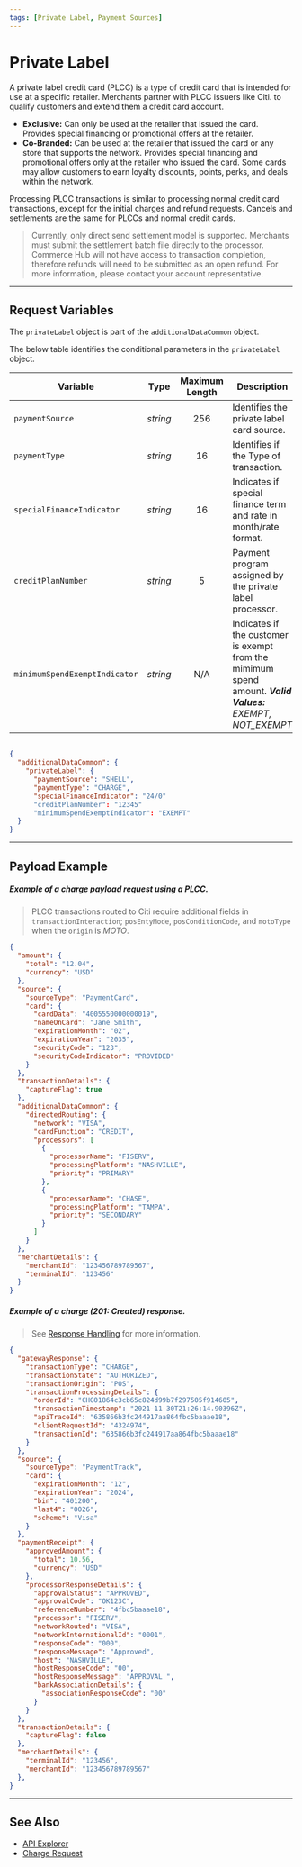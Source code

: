 ```yaml
---
tags: [Private Label, Payment Sources]
---
```



# Private Label

A private label credit card (PLCC) is a type of credit card that is intended for use at a specific retailer. Merchants partner with PLCC issuers like Citi. to qualify customers and extend them a credit card account.

- **Exclusive:** Can only be used at the retailer that issued the card. Provides special financing or promotional offers at the retailer.
- **Co-Branded:** Can be used at the retailer that issued the card or any store that supports the network. Provides special financing and promotional offers only at the retailer who issued the card. Some cards may allow customers to earn loyalty discounts, points, perks, and deals within the network.

Processing PLCC transactions is similar to processing normal credit card transactions, except for the initial charges and refund requests. Cancels and settlements are the same for PLCCs and normal credit cards.

<!-- theme: warning -->
> Currently, only direct send settlement model is supported. Merchants must submit the settlement batch file directly to the processor. Commerce Hub will not have access to transaction completion, therefore refunds will need to be submitted as an open refund. For more information, please contact your account representative.

---

## Request Variables

The `privateLabel` object is part of the `additionalDataCommon` object.

<!--
type: tab
titles: privateLabel, JSON Example
-->

The below table identifies the conditional parameters in the `privateLabel` object.

| Variable | Type | Maximum Length | Description |
| -------- | :--: | :------------: | ------------------ |
| `paymentSource` | *string* | 256 | Identifies the private label card source. |
| `paymentType` | *string* | 16 | Identifies if the Type of transaction. |
| `specialFinanceIndicator` | *string* | 16  | Indicates if special finance term and rate in month/rate format. |
| `creditPlanNumber` | *string* | 5  | Payment program assigned by the private label processor. |
| `minimumSpendExemptIndicator` | *string* | N/A  | Indicates if the customer is exempt from the mimimum spend amount. ***Valid Values:** EXEMPT, NOT_EXEMPT* |

<!--
type: tab
-->

```json

{
  "additionalDataCommon": {
    "privateLabel": {
      "paymentSource": "SHELL",
      "paymentType": "CHARGE",
      "specialFinanceIndicator": "24/0"
      "creditPlanNumber": "12345"
      "minimumSpendExemptIndicator": "EXEMPT"
  }
}

```

<!-- type: tab-end -->

---

## Payload Example

<!--
type: tab
titles: Request, Response
-->

##### Example of a charge payload request using a PLCC.

<!-- info -->
> PLCC transactions routed to Citi require additional fields in `transactionInteraction`; `posEntyMode`, `posConditionCode`, and `motoType` when the `origin` is _MOTO_.

```json
{
  "amount": {
    "total": "12.04",
    "currency": "USD"
  },
  "source": {
    "sourceType": "PaymentCard",
    "card": {
      "cardData": "4005550000000019",
      "nameOnCard": "Jane Smith",
      "expirationMonth": "02",
      "expirationYear": "2035",
      "securityCode": "123",
      "securityCodeIndicator": "PROVIDED"
    }
  },
  "transactionDetails": {
    "captureFlag": true
  },
  "additionalDataCommon": {
    "directedRouting": {
      "network": "VISA",
      "cardFunction": "CREDIT",
      "processors": [
        {
          "processorName": "FISERV",
          "processingPlatform": "NASHVILLE",
          "priority": "PRIMARY"
        },
        {
          "processorName": "CHASE",
          "processingPlatform": "TAMPA",
          "priority": "SECONDARY"
        }
      ]
    }
  },
  "merchantDetails": {
    "merchantId": "123456789789567",
    "terminalId": "123456"
  }
}
```
<!--
type: tab
-->

##### Example of a charge (201: Created) response.

<!-- theme: info -->
> See [Response Handling](?path=docs/Resources/Guides/Response-Codes/Response-Handling.md) for more information.

```json
{
  "gatewayResponse": {
    "transactionType": "CHARGE",
    "transactionState": "AUTHORIZED",
    "transactionOrigin": "POS",
    "transactionProcessingDetails": {
      "orderId": "CHG01864c3cb65c824d99b7f297505f914605",
      "transactionTimestamp": "2021-11-30T21:26:14.90396Z",
      "apiTraceId": "635866b3fc244917aa864fbc5baaae18",
      "clientRequestId": "4324974",
      "transactionId": "635866b3fc244917aa864fbc5baaae18"
    }
  },
  "source": {
    "sourceType": "PaymentTrack",
    "card": {
      "expirationMonth": "12",
      "expirationYear": "2024",
      "bin": "401200",
      "last4": "0026",
      "scheme": "Visa"
    }
  },
  "paymentReceipt": {
    "approvedAmount": {
      "total": 10.56,
      "currency": "USD"
    },
    "processorResponseDetails": {
      "approvalStatus": "APPROVED",
      "approvalCode": "OK123C",
      "referenceNumber": "4fbc5baaae18",
      "processor": "FISERV",
      "networkRouted": "VISA",
      "networkInternationalId": "0001",
      "responseCode": "000",
      "responseMessage": "Approved",
      "host": "NASHVILLE",
      "hostResponseCode": "00",
      "hostResponseMessage": "APPROVAL ",
      "bankAssociationDetails": {
        "associationResponseCode": "00"
      }
    }
  },
  "transactionDetails": {
    "captureFlag": false
  },
  "merchantDetails": {
    "terminalId": "123456",
    "merchantId": "123456789789567"
  },
}
```

<!-- type: tab-end -->

---

## See Also

- [API Explorer](../api/?type=post&path=/payments/v1/charges)
- [Charge Request](path?=docs/Resources/API-Documents/Payments/Charges.md)
